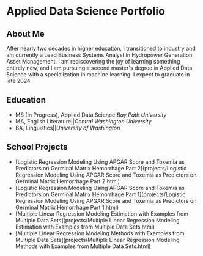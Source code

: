 # Applied Data Science Portfolio

## About Me

After nearly two decades in higher education, I transitioned to industry and am currently a Lead Business Systems Analyst in Hydropower Generation Asset Management. I am rediscovering the joy of learning something entirely new, and I am pursuing a second master's degree in Applied Data Science with a specialization in machine learning. I expect to graduate in late 2024.

## Education

+ MS (In Progress), Applied Data Science|*Bay Path University*
+ MA, English Literature||*Central Washington University*
+ BA, Linguistics||*University of Washington*


## School Projects
+ [Logistic Regression Modeling Using APGAR Score and Toxemia as Predictors on Germinal Matrix Hemorrhage Part 2](projects/Logistic Regression Modeling Using APGAR Score and Toxemia as Predictors on Germinal Matrix Hemorrhage Part 2.html)
+ [Logistic Regression Modeling Using APGAR Score and Toxemia as Predictors on Germinal Matrix Hemorrhage Part 1](projects/Logistic Regression Modeling Using APGAR Score and Toxemia as Predictors on Germinal Matrix Hemorrhage Part 1.html)
+ [Multiple Linear Regression Modeling Estimation with Examples from Multiple Data Sets](projects/Multiple Linear Regression Modeling Estimation with Examples from Multiple Data Sets.html)
+ [Multiple Linear Regression Modeling Methods with Examples from Multiple Data Sets](projects/Multiple Linear Regression Modeling Methods with Examples from Multiple Data Sets.html)

